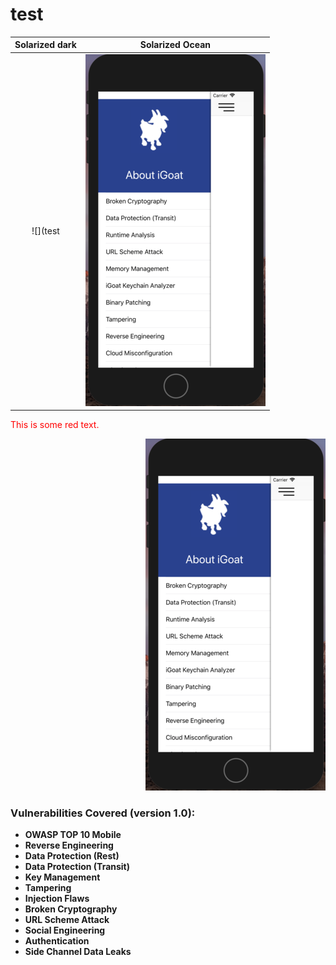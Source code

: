 # test

Solarized dark             |  Solarized Ocean
:-------------------------:|:-------------------------:
![](test  |  ![](https://raw.githubusercontent.com/swaroopsy/test/master/iGoat_2.png)

<p style='color:red'>This is some red text.</p>



<p align="right">
  <img src="https://raw.githubusercontent.com/swaroopsy/test/master/iGoat_2.png">
</p>

### Vulnerabilities Covered (version 1.0): ###
* __OWASP TOP 10 Mobile__
* __Reverse Engineering__
* __Data Protection (Rest)__
* __Data Protection (Transit)__
* __Key Management__
* __Tampering__ 
* __Injection Flaws__
* __Broken Cryptography__
* __URL Scheme Attack__
* __Social Engineering__
* __Authentication__
* __Side Channel Data Leaks__



